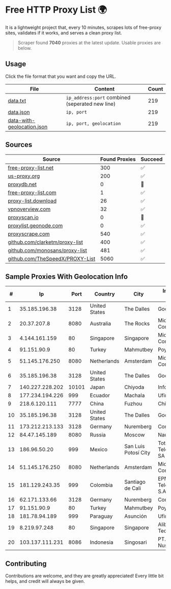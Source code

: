 
# Free HTTP Proxy List 🌍

It is a lightweight project that, every 10 minutes, scrapes lots of free-proxy sites, validates if it works, and serves a clean proxy list.


> Scraper found **7040** proxies at the latest update. Usable proxies are below.

## Usage

Click the file format that you want and copy the URL.


|File|Content|Count|
|----|-------|-----|
|[data.txt](https://raw.githubusercontent.com/themiralay/Proxy-List-World/master/data.txt)|`ip_address:port` combined (seperated new line)|219|
|[data.json](https://raw.githubusercontent.com/themiralay/Proxy-List-World/master/data.json)|`ip, port`|219|
|[data-with-geolocation.json](https://raw.githubusercontent.com/themiralay/Proxy-List-World/master/data-with-geolocation.json)|`ip, port, geolocation`|219|

## Sources

|Source|Found Proxies|Succeed|
|------|-------------|-------|
|[free-proxy-list.net](https://free-proxy-list.net)|300|✅|
|[us-proxy.org](https://www.us-proxy.org)|200|✅|
|[proxydb.net](http://proxydb.net)|0|🚫|
|[free-proxy-list.com](https://free-proxy-list.com/?page=&port=&type%5B%5D=http&type%5B%5D=https&up_time=0&search=Search)|1|✅|
|[proxy-list.download](https://www.proxy-list.download/HTTP)|26|✅|
|[vpnoverview.com](https://vpnoverview.com/privacy/anonymous-browsing/free-proxy-servers)|32|✅|
|[proxyscan.io](https://www.proxyscan.io)|0|🚫|
|[proxylist.geonode.com](https://proxylist.geonode.com/api/proxy-list?limit=300&page=1&sort_by=lastChecked&sort_type=desc&protocols=http,https)|0|✅|
|[proxyscrape.com](https://api.proxyscrape.com/v2/?request=displayproxies&protocol=http&timeout=10000&country=all&ssl=all&anonymity=all)|540|✅|
|[github.com/clarketm/proxy-list](https://raw.githubusercontent.com/clarketm/proxy-list/master/proxy-list-raw.txt)|400|✅|
|[github.com/monosans/proxy-list](https://raw.githubusercontent.com/monosans/proxy-list/main/proxies/http.txt)|481|✅|
|[github.com/TheSpeedX/PROXY-List](https://raw.githubusercontent.com/TheSpeedX/PROXY-List/master/http.txt)|5060|✅|


## Sample Proxies With Geolocation Info

|#|Ip|Port|Country|City|Internet Service Provider|
|-|--|----|-------|----|-------------------------|
|1|35.185.196.38|3128|United States|The Dalles|Google LLC|
|2|20.37.207.8|8080|Australia|The Rocks|Microsoft Corporation|
|3|4.144.161.159|80|Singapore|Singapore|Microsoft Corporation|
|4|91.151.90.9|80|Turkey|Mahmutbey|Poyraz Hosting|
|5|51.145.176.250|8080|Netherlands|Amsterdam|Microsoft Corporation|
|6|35.185.196.38|3128|United States|The Dalles|Google LLC|
|7|140.227.228.202|10101|Japan|Chiyoda|InfoSphere|
|8|177.234.194.226|999|Ecuador|Machala|Ufinet Panama S.A.|
|9|218.6.120.111|7777|China|Fuzhou|China Telecom|
|10|35.185.196.38|3128|United States|The Dalles|Google LLC|
|11|173.212.213.133|3128|Germany|Nuremberg|Contabo GmbH|
|12|84.47.145.189|8080|Russia|Moscow|Nauka-Svyaz|
|13|186.96.50.20|999|Mexico|San Luis Potosí City|Total Play Telecomunicaciones SA De CV|
|14|51.145.176.250|8080|Netherlands|Amsterdam|Microsoft Corporation|
|15|181.129.243.35|999|Colombia|Santiago de Cali|EPM Telecomunicaciones S.A. E.S.P.|
|16|62.171.133.66|3128|Germany|Nuremberg|Contabo GmbH|
|17|91.151.90.9|80|Turkey|Mahmutbey|Poyraz Hosting|
|18|181.78.94.189|999|Paraguay|Asunción|Ufinet Paraguay S.A|
|19|8.219.97.248|80|Singapore|Singapore|Alibaba (US) Technology Co., Ltd.|
|20|103.137.111.231|8086|Indonesia|Singosari|PT. Capoeng Digital Nusantara|



## Contributing

Contributions are welcome, and they are greatly appreciated! Every
little bit helps, and credit will always be given.

